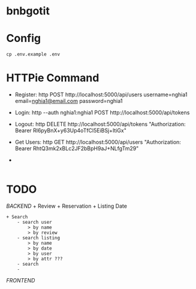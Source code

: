 # bnbgotit

# Config

```
cp .env.example .env
```

# HTTPie Command

- Register: http POST http://localhost:5000/api/users username=nghia1 email=nghia1@email.com password=nghia1
- Login: http --auth nghia1:nghia1 POST http://localhost:5000/api/tokens
- Logout: http DELETE http://localhost:5000/api/tokens "Authorization: Bearer Rl6pyBnX+y63Up4oTfCl5EiBSj+ItiGx"

- Get Users: http GET http://localhost:5000/api/users "Authorization: Bearer RhtQ3mk2xBLc2JF2bBpH9aJ+NLfgTm29"

-

```

```



# TODO

*BACKEND*
    + Review
    + Reservation
    + Listing Date

    + Search
        - search user
            > by name
            > by review
        - search listing
            > by name
            > by date
            > by user
            > by attr ???
        - search
        -

*FRONTEND*